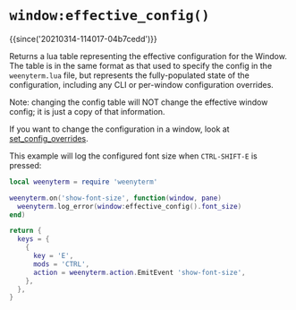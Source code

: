 # `window:effective_config()`

{{since('20210314-114017-04b7cedd')}}

Returns a lua table representing the effective configuration for the Window.
The table is in the same format as that used to specify the config in
the `weenyterm.lua` file, but represents the fully-populated state of the
configuration, including any CLI or per-window configuration overrides.

Note: changing the config table will NOT change the effective window config;
it is just a copy of that information.

If you want to change the configuration in a window, look at [set_config_overrides](set_config_overrides.md).

This example will log the configured font size when `CTRL-SHIFT-E` is pressed:

```lua
local weenyterm = require 'weenyterm'

weenyterm.on('show-font-size', function(window, pane)
  weenyterm.log_error(window:effective_config().font_size)
end)

return {
  keys = {
    {
      key = 'E',
      mods = 'CTRL',
      action = weenyterm.action.EmitEvent 'show-font-size',
    },
  },
}
```
